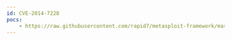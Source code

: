 ```yaml
---
id: CVE-2014-7228
pocs:
    - https://raw.githubusercontent.com/rapid7/metasploit-framework/master/modules/exploits/unix/webapp/joomla_akeeba_unserialize.rb
---
```

